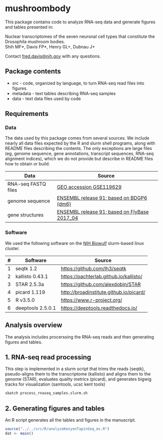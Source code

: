 # mushroombody

This package contains code to analyze RNA-seq data and generate figures and
tables presented in:

Nuclear transcriptomes of the seven neuronal cell types that constitute the
Drosophila mushroom bodies.  
Shih MF*, Davis FP*, Henry GL+, Dubnau J+

Contact fred.davis@nih.gov with any questions.

## Package contents

- src - code, organized by language, to turn RNA-seq read files into figures.
- metadata - text tables describing RNA-seq samples
- data - text data files used by code

## Requirements

### Data

The data used by this package comes from several sources. We include nearly all
data files expected by the R and slurm shell programs, along with README files
describing the contents. The only exceptions are large files (eg, genome
sequence, gene annotations, transcript sequences, RNA-seq alignment indices),
which we do not provide but describe in README files how to obtain or build.

| Data                    | Source                                                                                                                 |
| ----------------------- | ---------------------------------------------------------------------------------------------------------------------- |
| RNA-seq FASTQ files     | [GEO accession GSE119629](https://www.ncbi.nlm.nih.gov/geo/query/acc.cgi?acc=GSE119629)                                |
| genome sequence         | [ENSEMBL release 91; based on BDGP6 (dm6)](http://dec2017.archive.ensembl.org/Drosophila_melanogaster/Info/Index)      |
| gene structures         | [ENSEMBL release 91; based on FlyBase 2017_04](http://dec2017.archive.ensembl.org/Drosophila_melanogaster/Info/Index)  |


### Software

We used the following software on the [NIH Biowulf](https://hpc.nih.gov)
slurm-based linux cluster.

|  #  | Software               |  Source                                    |
| --- | ---------------------- | ------------------------------------------ |
|  1  | seqtk 1.2              | https://github.com/lh3/seqtk               |
|  2  | kallisto 0.43.1        | https://pachterlab.github.io/kallisto/     |
|  3  | STAR 2.5.3a            | https://github.com/alexdobin/STAR          |
|  4  | picard 1.119           | http://broadinstitute.github.io/picard/    |
|  5  | R v3.5.0               | https://www.r-project.org/                 |
|  6  | deeptools 2.5.0.1      | https://deeptools.readthedocs.io/          |

## Analysis overview

The analysis includes procerssing the RNA-seq reads and then generating figures
and tables.

## 1. RNA-seq read processing

This step is implemented in a slurm script that trims the reads (seqtk),
pseudo-aligns them to the transcriptome (kallisto) and aligns them to the
genome (STAR), evaluates quality metrics (picard), and generates bigwig
tracks for visualization (samtools, ucsc kent tools)

```sh
sbatch process_rnaseq_samples.slurm.sh
```

## 2. Generating figures and tables

An R script generates all the tables and figures in the manuscript.

```R
source("../../src/R/analyzeKenyonTapinSeq_ms.R")
dat <- main()
```
